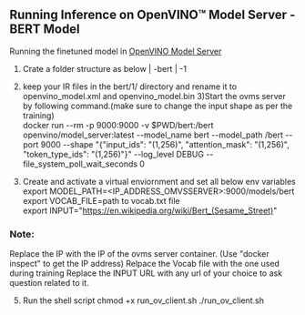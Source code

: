 
## Running Inference on OpenVINO™ Model Server - BERT Model 
Running the finetuned model in [OpenVINO Model Server](https://github.com/openvinotoolkit/model_server)

1) Crate a folder structure as below
    | -bert
       | -1
2) keep your IR files in the bert/1/ directory and rename it to openvino_model.xml and openvino_model.bin
3)Start the ovms server by following command.(make sure to change the input shape as per the training)  
   docker run  --rm -p 9000:9000 -v $PWD/bert:/bert openvino/model_server:latest --model_name bert --model_path /bert --port 9000 --shape "{\"input_ids\": \"(1,256)\", \"attention_mask\": \"(1,256)\", \"token_type_ids\": \"(1,256)\"}" --log_level DEBUG --file_system_poll_wait_seconds 0



4) Create and activate a virtual enviornment and set all below env variables  
export MODEL_PATH=<IP_ADDRESS_OMVSSERVER>:9000/models/bert  
export VOCAB_FILE=path to vocab.txt file  
export INPUT="https://en.wikipedia.org/wiki/Bert_(Sesame_Street)"  
### **Note**:
Replace the IP with the IP of the ovms server container. (Use "docker inspect" to get the IP address)
Relpace the Vocab file with the one used during training
Replace the INPUT URL with any url of your choice to ask question related to it.



5) Run the shell script
chmod +x run_ov_client.sh
./run_ov_client.sh

